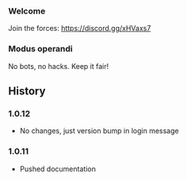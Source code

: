 ### Welcome

Join the forces: https://discord.gg/xHVaxs7

### Modus operandi

No bots, no hacks. Keep it fair!

## History

### 1.0.12

* No changes, just version bump in login message

### 1.0.11

* Pushed documentation